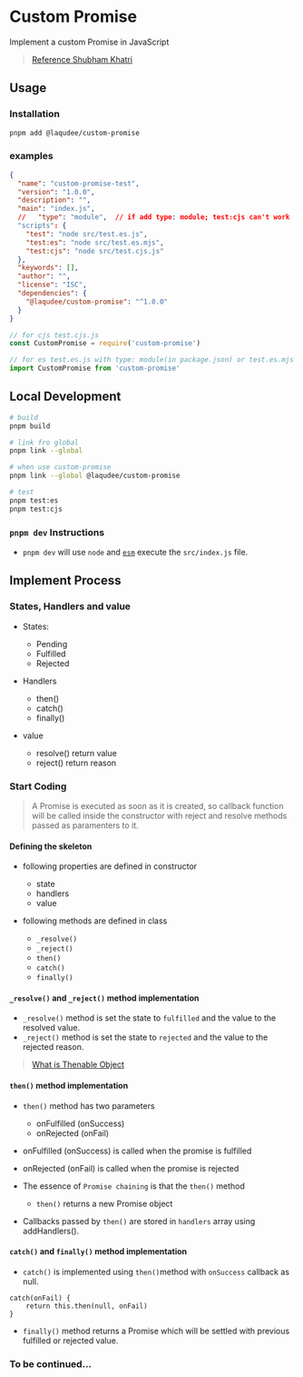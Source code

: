 # Custom Promise

Implement a custom Promise in JavaScript

> [Reference Shubham Khatri](https://medium.com/nerd-for-tech/implement-your-own-promises-in-javascript-68ddaa6a5409)

## Usage

### Installation

```sh
pnpm add @laqudee/custom-promise
```

### examples

```json
{
  "name": "custom-promise-test",
  "version": "1.0.0",
  "description": "",
  "main": "index.js",
  //   "type": "module",  // if add type: module; test:cjs can't work
  "scripts": {
    "test": "node src/test.es.js",
    "test:es": "node src/test.es.mjs",
    "test:cjs": "node src/test.cjs.js"
  },
  "keywords": [],
  "author": "",
  "license": "ISC",
  "dependencies": {
    "@laqudee/custom-promise": "^1.0.0"
  }
}
```

```js
// for cjs test.cjs.js
const CustomPromise = require('custom-promise')

// for es test.es.js with type: module(in package.json) or test.es.mjs
import CustomPromise from 'custom-promise'
```

## Local Development

```sh
# build
pnpm build
```

```sh
# link fro global
pnpm link --global

# when use custom-promise
pnpm link --global @laqudee/custom-promise

# test
pnpm test:es
pnpm test:cjs
```

### `pnpm dev` Instructions

- `pnpm dev` will use `node` and [`esm`](https://www.npmjs.com/package/esm) execute the `src/index.js` file.

## Implement Process

### States, Handlers and value

- States:

  - Pending
  - Fulfilled
  - Rejected

- Handlers

  - then()
  - catch()
  - finally()

- value
  - resolve() return value
  - reject() return reason

### Start Coding

> A Promise is executed as soon as it is created, so callback function will be called inside the constructor with reject and resolve methods passed as paramenters to it.

#### Defining the skeleton

- following properties are defined in constructor

  - state
  - handlers
  - value

- following methods are defined in class
  - `_resolve()`
  - `_reject()`
  - `then()`
  - `catch()`
  - `finally()`

#### `_resolve()` and `_reject()` method implementation

- `_resolve()` method is set the state to `fulfilled` and the value to the resolved value.
- `_reject()` method is set the state to `rejected` and the value to the rejected reason.

> [What is Thenable Object](https://developer.mozilla.org/en-US/docs/Web/JavaScript/Reference/Global_Objects/Promise#thenables)

#### `then()` method implementation

- `then()` method has two parameters

  - onFulfilled (onSuccess)
  - onRejected (onFail)

- onFulfilled (onSuccess) is called when the promise is fulfilled
- onRejected (onFail) is called when the promise is rejected

- The essence of `Promise chaining` is that the `then()` method

  - `then()` returns a new Promise object

- Callbacks passed by `then()` are stored in `handlers` array using addHandlers().

#### `catch()` and `finally()` method implementation

- `catch()` is implemented using `then()`method with `onSuccess` callback as null.

```
catch(onFail) {
    return this.then(null, onFail)
}
```

- `finally()` method returns a Promise which will be settled with previous fulfilled or rejected value.

### To be continued...
